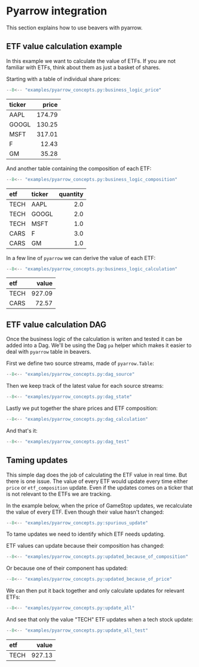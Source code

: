 # Pyarrow integration

This section explains how to use beavers with pyarrow.

## ETF value calculation example

In this example we want to calculate the value of ETFs.
If you are not familiar with ETFs, think about them as just a basket of shares.

Starting with a table of individual share prices:
```python
--8<-- "examples/pyarrow_concepts.py:business_logic_price"
```

| ticker   |   price |
|:---------|--------:|
| AAPL     |  174.79 |
| GOOGL    |  130.25 |
| MSFT     |  317.01 |
| F        |   12.43 |
| GM       |   35.28 |

And another table containing the composition of each ETF:
```python
--8<-- "examples/pyarrow_concepts.py:business_logic_composition"
```

| etf   | ticker   |   quantity |
|:------|:---------|-----------:|
| TECH  | AAPL     |        2.0 |
| TECH  | GOOGL    |        2.0 |
| TECH  | MSFT     |        1.0 |
| CARS  | F        |        3.0 |
| CARS  | GM       |        1.0 |

In a few line of `pyarrow` we can derive the value of each ETF:
```python
--8<-- "examples/pyarrow_concepts.py:business_logic_calculation"
```

| etf  |   value |
|:-----|--------:|
| TECH |  927.09 |
| CARS |   72.57 |

## ETF value calculation DAG

Once the business logic of the calculation is writen and tested it can be added into a Dag.
We'll be using the Dag `pa` helper which makes it easier to deal with `pyarrow` table in beavers.

First we define two source streams, made of `pyarrow.Table`:
```python
--8<-- "examples/pyarrow_concepts.py:dag_source"
```

Then we keep track of the latest value for each source streams:
```python
--8<-- "examples/pyarrow_concepts.py:dag_state"
```

Lastly we put together the share prices and ETF composition:
```python
--8<-- "examples/pyarrow_concepts.py:dag_calculation"
```

And that's it:

```python
--8<-- "examples/pyarrow_concepts.py:dag_test"
```


## Taming updates

This simple dag does the job of calculating the ETF value in real time.
But there is one issue.
The value of every ETF would update every time either `price` or `etf_composition` update.
Even if the updates comes on a ticker that is not relevant to the ETFs we are tracking. 

In the example below, when the price of GameStop updates, we recalculate the value of every ETF.
Even though their value hasn't changed:
```python
--8<-- "examples/pyarrow_concepts.py:spurious_update"
```

To tame updates we need to identify which ETF needs updating.

ETF values can update because their composition has changed:
```python
--8<-- "examples/pyarrow_concepts.py:updated_because_of_composition"
```

Or because one of their component has updated: 
```python
--8<-- "examples/pyarrow_concepts.py:updated_because_of_price"
```

We can then put it back together and only calculate updates for relevant ETFs:
```python
--8<-- "examples/pyarrow_concepts.py:update_all"
```


And see that only the value "TECH" ETF updates when a tech stock update:
```python
--8<-- "examples/pyarrow_concepts.py:update_all_test"
```

| etf   |   value |
|:------|--------:|
| TECH  |  927.13 |
